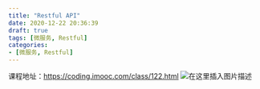 ```yaml
---
title: "Restful API"
date: 2020-12-22 20:36:39
draft: true
tags: [微服务, Restful]
categories:
- [微服务, Restful]
---
```


课程地址：https://coding.imooc.com/class/122.html
![在这里插入图片描述](https://img-blog.csdnimg.cn/2019060415535131.png?x-oss-process=image/watermark,type_ZmFuZ3poZW5naGVpdGk,shadow_10,text_aHR0cHM6Ly9ibG9nLmNzZG4ubmV0L3dmazI5NzUwMTk2NzE=,size_16,color_FFFFFF,t_70)

